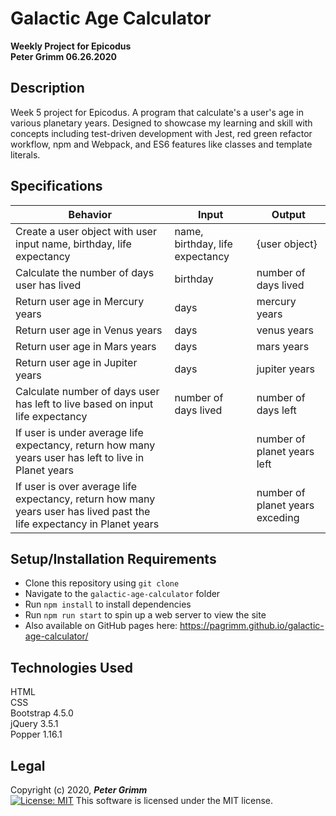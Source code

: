 # Galactic Age Calculator
**Weekly Project for Epicodus**  
**Peter Grimm 06.26.2020**

## Description

Week 5 project for Epicodus. A program that calculate's a user's age in various planetary years. Designed to showcase my learning and skill with concepts including test-driven development with Jest, red green refactor workflow, npm and Webpack, and ES6 features like classes and template literals.

## Specifications
| Behavior                                                                                                               | Input                           | Output                          |
|------------------------------------------------------------------------------------------------------------------------|---------------------------------|---------------------------------|
| Create a user object with user input name, birthday, life expectancy                                                   | name, birthday, life expectancy | {user object}                   |
| Calculate the number of days user has lived                                                                            | birthday                        | number of days lived            |
| Return user age in Mercury years                                                                                       | days                            | mercury years                   |
| Return user age in Venus years                                                                                         | days                            | venus years                     |
| Return user age in Mars years                                                                                          | days                            | mars years                      |
| Return user age in Jupiter years                                                                                       | days                            |                   jupiter years |
| Calculate number of days user has left to live based on input life expectancy                                          | number of days lived            | number of days left             |
| If user is under average life expectancy, return how many years user has left to live in Planet years                  |                                 |     number of planet years left |
| If user is over average life expectancy, return how many years user has lived past the life expectancy in Planet years |                                 | number of planet years exceding |


## Setup/Installation Requirements

* Clone this repository using `git clone `
* Navigate to the `galactic-age-calculator` folder
* Run `npm install` to install dependencies
* Run `npm run start` to spin up a web server to view the site
* Also available on GitHub pages here: https://pagrimm.github.io/galactic-age-calculator/

## Technologies Used

HTML  
CSS  
Bootstrap 4.5.0  
jQuery 3.5.1  
Popper 1.16.1

## Legal

Copyright (c) 2020, **_Peter Grimm_**  
[![License: MIT](https://img.shields.io/badge/License-MIT-yellow.svg)](https://opensource.org/licenses/MIT) This software is licensed under the MIT license.